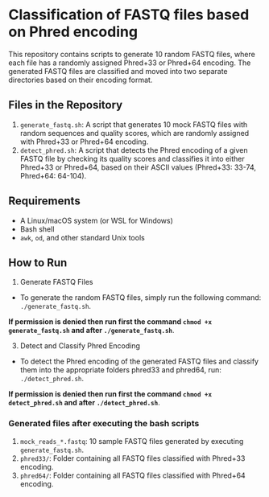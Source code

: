 # Classification of FASTQ files based on Phred encoding

This repository contains scripts to generate 10 random FASTQ files, where each file has a randomly assigned Phred+33 or Phred+64 encoding. The generated FASTQ files are classified and moved into two separate directories based on their encoding format.

## Files in the Repository
1. `generate_fastq.sh`: A script that generates 10 mock FASTQ files with random sequences and quality scores, which are randomly assigned with Phred+33 or Phred+64 encoding.
2. `detect_phred.sh`: A script that detects the Phred encoding of a given FASTQ file by checking its quality scores and classifies it into either Phred+33 or Phred+64, based on their ASCII values (Phred+33: 33-74, Phred+64: 64-104).

## Requirements
- A Linux/macOS system (or WSL for Windows)
- Bash shell
- `awk`, `od`, and other standard Unix tools

## How to Run
1. Generate FASTQ Files
- To generate the random FASTQ files, simply run the following command:
`./generate_fastq.sh`.

**If permission is denied then run first the command `chmod +x generate_fastq.sh` and after `./generate_fastq.sh`**.

3. Detect and Classify Phred Encoding
- To detect the Phred encoding of the generated FASTQ files and classify them into the appropriate folders phred33 and phred64, run:
`./detect_phred.sh`.

**If permission is denied then run first the command `chmod +x detect_phred.sh` and after `./detect_phred.sh`**.

### Generated files after executing the bash scripts
1. `mock_reads_*.fastq`: 10 sample FASTQ files generated by executing `generate_fastq.sh`.
2. `phred33/`: Folder containing all FASTQ files classified with Phred+33 encoding.
3. `phred64/`: Folder containing all FASTQ files classified with Phred+64 encoding.
